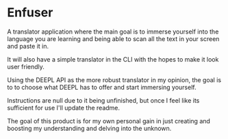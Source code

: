 # Enfuser

A translator application where the main goal is to immerse yourself into the language you are learning and being able to scan all the text in your screen and paste it in.

It will also have a simple translator in the CLI with the hopes to make it look user friendly. 

Using the DEEPL API as the more robust translator in my opinion, the goal is to to choose what DEEPL has to offer and start immersing yourself.

Instructions are null due to it being unfinished, but once I feel like its sufficient for use I'll update the readme.

The goal of this product is for my own personal gain in just creating and boosting my understanding and delving into the unknown. 

